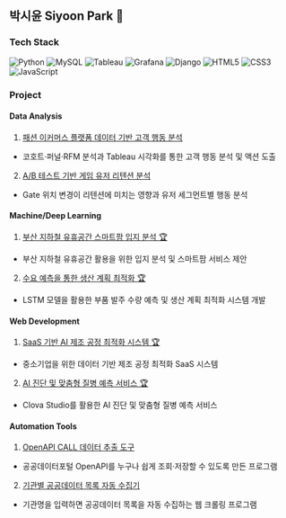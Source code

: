 ## 박시윤 Siyoon Park 👋

### Tech Stack

![Python](https://img.shields.io/badge/Python-ffffff?style=flat-square&logo=python&logoColor=3776AB)
![MySQL](https://img.shields.io/badge/MySQL-ffffff?style=flat-square&logo=mysql&logoColor=4479A1)
![Tableau](https://img.shields.io/badge/Tableau-ffffff?style=flat-square&logo=tableau&logoColor=E97627)
![Grafana](https://img.shields.io/badge/Grafana-ffffff?style=flat-square&logo=grafana&logoColor=F46800)
![Django](https://img.shields.io/badge/Django-ffffff?style=flat-square&logo=django&logoColor=092E20)
![HTML5](https://img.shields.io/badge/HTML5-ffffff?style=flat-square&logo=html5&logoColor=E34F26)
![CSS3](https://img.shields.io/badge/CSS3-ffffff?style=flat-square&logo=css3&logoColor=1572B6)
![JavaScript](https://img.shields.io/badge/JavaScript-ffffff?style=flat-square&logo=javascript&logoColor=F7DF1E)


### Project

#### Data Analysis

1. [패션 이커머스 플랫폼 데이터 기반 고객 행동 분석](https://github.com/sparky1543/e-commerce)  
  - 코호트·퍼널·RFM 분석과 Tableau 시각화를 통한 고객 행동 분석 및 액션 도출

2. [A/B 테스트 기반 게임 유저 리텐션 분석](https://github.com/sparky1543/cookiecats-abtest)  
  - Gate 위치 변경이 리텐션에 미치는 영향과 유저 세그먼트별 행동 분석

#### Machine/Deep Learning

1. [부산 지하철 유휴공간 스마트팜 입지 분석 🏆](https://github.com/sparky1543/metro-farm)
  - 부산 지하철 유휴공간 활용을 위한 입지 분석 및 스마트팜 서비스 제안

2. [수요 예측을 통한 생산 계획 최적화 🏆](https://github.com/sparky1543/prod-planning)
  - LSTM 모델을 활용한 부품 발주 수량 예측 및 생산 계획 최적화 시스템 개발

#### Web Development

1. [SaaS 기반 AI 제조 공정 최적화 시스템 🏆](https://github.com/sparky1543/isix-project)
  - 중소기업을 위한 데이터 기반 제조 공정 최적화 SaaS 시스템

2. [AI 진단 및 맞춤형 질병 예측 서비스 🏆](https://github.com/sparky1543/smart-doctor)
  - Clova Studio를 활용한 AI 진단 및 맞춤형 질병 예측 서비스

#### Automation Tools

1. [OpenAPI CALL 데이터 추출 도구](https://github.com/sparky1543/openapi-call)
  - 공공데이터포털 OpenAPI를 누구나 쉽게 조회·저장할 수 있도록 만든 프로그램

2. [기관별 공공데이터 목록 자동 수집기](https://github.com/sparky1543/public-data-crawler)
  - 기관명을 입력하면 공공데이터 목록을 자동 수집하는 웹 크롤링 프로그램
